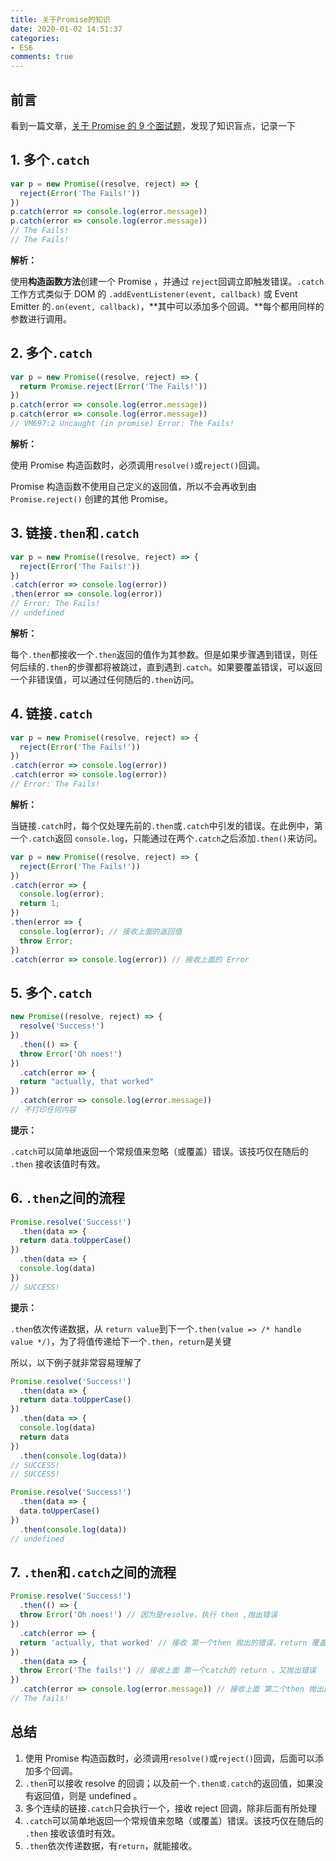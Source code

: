 ```yaml
---
title: 关于Promise的知识
date: 2020-01-02 14:51:37
categories:
- ES6
comments: true
---
```




## 前言

看到一篇文章，[关于 Promise 的 9 个面试题](https://mp.weixin.qq.com/s/3K1TVRrVpKrqCIqRUeJSwA)，发现了知识盲点，记录一下

<!-- more -->



## 1. 多个`.catch`

```js
var p = new Promise((resolve, reject) => {
  reject(Error('The Fails!'))
})
p.catch(error => console.log(error.message))
p.catch(error => console.log(error.message))
// The Fails!
// The Fails!
```

**解析：**

使用**构造函数方法**创建一个 Promise ，并通过 `reject`回调立即触发错误。`.catch`工作方式类似于 DOM 的 `.addEventListener(event, callback)` 或 Event Emitter 的`.on(event, callback)`，**其中可以添加多个回调。**每个都用同样的参数进行调用。



## 2. 多个`.catch`

```js
var p = new Promise((resolve, reject) => {
  return Promise.reject(Error('The Fails!'))
})
p.catch(error => console.log(error.message))
p.catch(error => console.log(error.message))
// VM697:2 Uncaught (in promise) Error: The Fails!
```

**解析：**

使用 Promise 构造函数时，必须调用`resolve()`或`reject()`回调。

Promise 构造函数不使用自己定义的返回值，所以不会再收到由 `Promise.reject()` 创建的其他 Promise。



## 3. 链接`.then`和`.catch`

```js
var p = new Promise((resolve, reject) => {
  reject(Error('The Fails!'))
})
.catch(error => console.log(error))
.then(error => console.log(error))
// Error: The Fails!
// undefined
```

**解析：**

每个`.then`都接收一个`.then`返回的值作为其参数。但是如果步骤遇到错误，则任何后续的`.then`的步骤都将被跳过，直到遇到`.catch`。如果要覆盖错误，可以返回一个非错误值，可以通过任何随后的`.then`访问。



## 4. 链接`.catch`

```js
var p = new Promise((resolve, reject) => {
  reject(Error('The Fails!'))
})
.catch(error => console.log(error))
.catch(error => console.log(error))
// Error: The Fails!
```

**解析：**

当链接`.catch`时，每个仅处理先前的`.then`或`.catch`中引发的错误。在此例中，第一个`.catch`返回 `console.log`，只能通过在两个`.catch`之后添加`.then()`来访问。

```js
var p = new Promise((resolve, reject) => {
  reject(Error('The Fails!'))
})
.catch(error => {
  console.log(error); 
  return 1;
})
.then(error => {
  console.log(error); // 接收上面的返回值
  throw Error;
})
.catch(error => console.log(error)) // 接收上面的 Error
```



## 5. 多个`.catch`

```js
new Promise((resolve, reject) => {
  resolve('Success!')
})
  .then(() => {
  throw Error('Oh noes!')
})
  .catch(error => {
  return "actually, that worked"
})
  .catch(error => console.log(error.message))
// 不打印任何内容
```

**提示：**

`.catch`可以简单地返回一个常规值来忽略（或覆盖）错误。该技巧仅在随后的 `.then` 接收该值时有效。



## 6. `.then`之间的流程

```js
Promise.resolve('Success!')
  .then(data => {
  return data.toUpperCase()
})
  .then(data => {
  console.log(data)
})
// SUCCESS!
```

**提示：**

`.then`依次传递数据，从 `return value`到下一个`.then(value => /* handle value */)`，为了将值传递给下一个`.then`，`return`是关键

所以，以下例子就非常容易理解了

```js
Promise.resolve('Success!')
  .then(data => {
  return data.toUpperCase()
})
  .then(data => {
  console.log(data)
  return data
})
  .then(console.log(data))
// SUCCESS!
// SUCCESS!

Promise.resolve('Success!')
  .then(data => {
  data.toUpperCase()
})
  .then(console.log(data))
// undefined
```



## 7. `.then`和`.catch`之间的流程

```js
Promise.resolve('Success!')
  .then(() => {
  throw Error('Oh noes!') // 因为是resolve，执行 then ,抛出错误
})
  .catch(error => {
  return 'actually, that worked' // 接收 第一个then 抛出的错误，return 覆盖抛出的错误
})
  .then(data => {
  throw Error('The fails!') // 接收上面 第一个catch的 return ，又抛出错误
})
  .catch(error => console.log(error.message)) // 接收上面 第二个then 抛出的错误
// The fails!
```



## 总结

1. 使用 Promise 构造函数时，必须调用`resolve()`或`reject()`回调，后面可以添加多个回调。
2. `.then`可以接收 resolve 的回调；以及前一个`.then或.catch`的返回值，如果没有返回值，则是 undefined 。
3. 多个连续的链接`.catch`只会执行一个，接收 reject 回调，除非后面有所处理
4. `.catch`可以简单地返回一个常规值来忽略（或覆盖）错误。该技巧仅在随后的 `.then` 接收该值时有效。
5. `.then`依次传递数据，有`return`，就能接收。